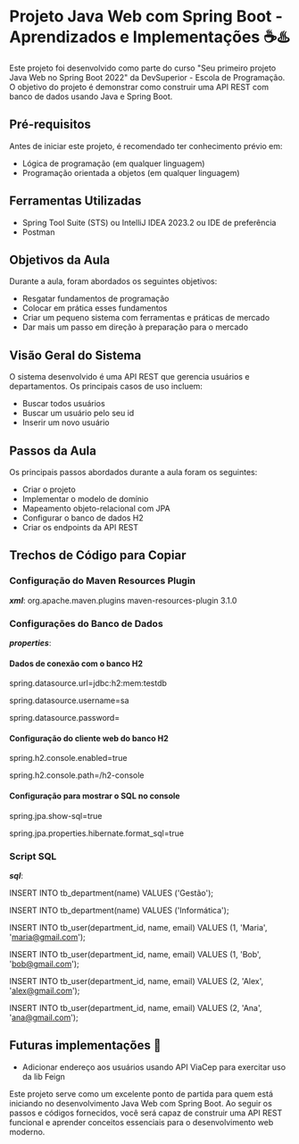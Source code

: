 # Projeto Java Web com Spring Boot - Aprendizados e Implementações ☕♨️

Este projeto foi desenvolvido como parte do curso "Seu primeiro projeto Java Web no Spring Boot 2022" da DevSuperior - Escola de Programação. O objetivo do projeto é demonstrar como construir uma API REST com banco de dados usando Java e Spring Boot.

## Pré-requisitos
Antes de iniciar este projeto, é recomendado ter conhecimento prévio em:
- Lógica de programação (em qualquer linguagem)
- Programação orientada a objetos (em qualquer linguagem)

## Ferramentas Utilizadas
- Spring Tool Suite (STS) ou IntelliJ IDEA 2023.2 ou IDE de preferência
- Postman

## Objetivos da Aula
Durante a aula, foram abordados os seguintes objetivos:
- Resgatar fundamentos de programação
- Colocar em prática esses fundamentos
- Criar um pequeno sistema com ferramentas e práticas de mercado
- Dar mais um passo em direção à preparação para o mercado

## Visão Geral do Sistema
O sistema desenvolvido é uma API REST que gerencia usuários e departamentos. Os principais casos de uso incluem:
- Buscar todos usuários
- Buscar um usuário pelo seu id
- Inserir um novo usuário

## Passos da Aula
Os principais passos abordados durante a aula foram os seguintes:
- Criar o projeto
- Implementar o modelo de domínio
- Mapeamento objeto-relacional com JPA
- Configurar o banco de dados H2
- Criar os endpoints da API REST

## Trechos de Código para Copiar
### Configuração do Maven Resources Plugin

___xml___: 
<plugin>
    <groupId>org.apache.maven.plugins</groupId>
    <artifactId>maven-resources-plugin</artifactId>
    <version>3.1.0</version>
</plugin>

### Configurações do Banco de Dados
___properties___: 

#### Dados de conexão com o banco H2

spring.datasource.url=jdbc:h2:mem:testdb

spring.datasource.username=sa

spring.datasource.password=

#### Configuração do cliente web do banco H2
spring.h2.console.enabled=true

spring.h2.console.path=/h2-console

#### Configuração para mostrar o SQL no console
spring.jpa.show-sql=true

spring.jpa.properties.hibernate.format_sql=true


### Script SQL
___sql___: 

INSERT INTO tb_department(name) VALUES ('Gestão');

INSERT INTO tb_department(name) VALUES ('Informática');


INSERT INTO tb_user(department_id, name, email) VALUES (1, 'Maria', 'maria@gmail.com');

INSERT INTO tb_user(department_id, name, email) VALUES (1, 'Bob', 'bob@gmail.com');

INSERT INTO tb_user(department_id, name, email) VALUES (2, 'Alex', 'alex@gmail.com');

INSERT INTO tb_user(department_id, name, email) VALUES (2, 'Ana', 'ana@gmail.com');

## Futuras implementações 🚧
- Adicionar endereço aos usuários usando API ViaCep para exercitar uso da lib Feign 

Este projeto serve como um excelente ponto de partida para quem está iniciando no desenvolvimento Java Web com Spring Boot. Ao seguir os passos e códigos fornecidos, você será capaz de construir uma API REST funcional e aprender conceitos essenciais para o desenvolvimento web moderno.
